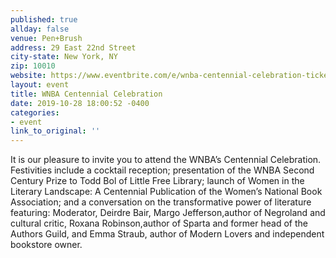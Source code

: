 ```yaml
---
published: true
allday: false
venue: Pen+Brush
address: 29 East 22nd Street
city-state: New York, NY
zip: 10010
website: https://www.eventbrite.com/e/wnba-centennial-celebration-tickets-37438057237
layout: event
title: WNBA Centennial Celebration
date: 2019-10-28 18:00:52 -0400
categories:
- event
link_to_original: ''
---
```

It is our pleasure to invite you to attend the WNBA’s Centennial Celebration. Festivities include a cocktail reception; presentation of the WNBA Second Century Prize to Todd Bol of Little Free Library; launch of Women in the Literary Landscape: A Centennial Publication of the Women’s National Book Association; and a conversation on the transformative power of literature featuring: Moderator, Deirdre Bair, Margo Jefferson,author of Negroland and cultural critic, Roxana Robinson,author of Sparta and former head of the Authors Guild, and Emma Straub, author of Modern Lovers and independent bookstore owner.